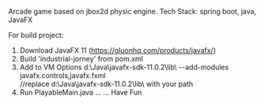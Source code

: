 Arcade game based on jbox2d physic engine.
Tech Stack: spring boot, java, JavaFX

For build project:
1. Download JavaFX 11   (https://gluonhq.com/products/javafx/)
2. Build 'industrial-jorney' from pom.xml
3. Add to VM Options  d:\Java\javafx-sdk-11.0.2\lib\ --add-modules javafx.controls,javafx.fxml    
   //replace d:\Java\javafx-sdk-11.0.2\lib\   with your path
4.  Run PlayableMain.java
...
...
Have Fun
